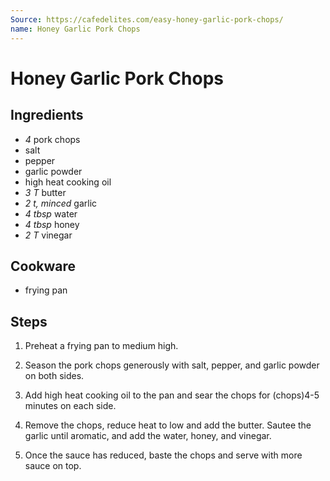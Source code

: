 ```yaml
---
Source: https://cafedelites.com/easy-honey-garlic-pork-chops/
name: Honey Garlic Pork Chops
---
```


# Honey Garlic Pork Chops

## Ingredients

- *4* pork chops
- salt
- pepper
- garlic powder
- high heat cooking oil
- *3 T* butter
- *2 t, minced* garlic
- *4 tbsp* water
- *4 tbsp* honey
- *2 T* vinegar

## Cookware

- frying pan

## Steps

1. Preheat a frying pan to medium high.

2. Season the pork chops generously with salt, pepper, and garlic powder on
both sides.

3. Add high heat cooking oil to the pan and sear the chops for (chops)4-5
minutes on each side.

4. Remove the chops, reduce heat to low and add the butter. Sautee the garlic
until aromatic, and add the water, honey, and vinegar.

5. Once the sauce has reduced, baste the chops and serve with more sauce on top.

